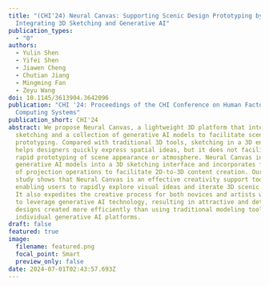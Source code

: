 ```yaml
---
title: "(CHI'24) Neural Canvas: Supporting Scenic Design Prototyping by
  Integrating 3D Sketching and Generative AI"
publication_types:
  - "0"
authors:
  - Yulin Shen
  - Yifei Shen
  - Jiawen Cheng
  - Chutian Jiang
  - Mingming Fan
  - Zeyu Wang
doi: 10.1145/3613904.3642096
publication: "CHI '24: Proceedings of the CHI Conference on Human Factors in
  Computing Systems"
publication_short: CHI'24
abstract: We propose Neural Canvas, a lightweight 3D platform that integrates
  sketching and a collection of generative AI models to facilitate scenic design
  prototyping. Compared with traditional 3D tools, sketching in a 3D environment
  helps designers quickly express spatial ideas, but it does not facilitate the
  rapid prototyping of scene appearance or atmosphere. Neural Canvas integrates
  generative AI models into a 3D sketching interface and incorporates four types
  of projection operations to facilitate 2D-to-3D content creation. Our user
  study shows that Neural Canvas is an effective creativity support tool,
  enabling users to rapidly explore visual ideas and iterate 3D scenic designs.
  It also expedites the creative process for both novices and artists who wish
  to leverage generative AI technology, resulting in attractive and detailed 3D
  designs created more efficiently than using traditional modeling tools or
  individual generative AI platforms.
draft: false
featured: true
image:
  filename: featured.png
  focal_point: Smart
  preview_only: false
date: 2024-07-01T02:43:57.693Z
---
```

